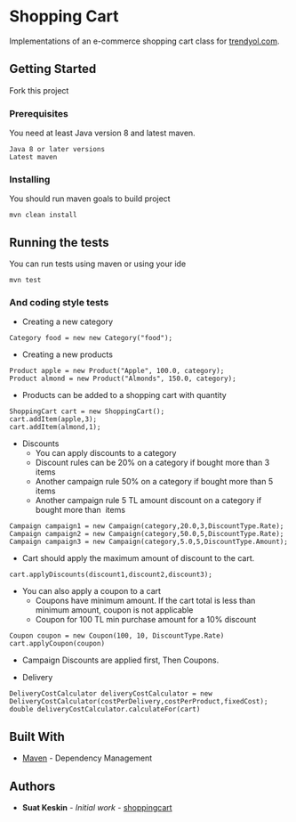 # Shopping Cart

Implementations of an e-commerce shopping cart class for [trendyol.com](https://www.trendyol.com/).

## Getting Started

Fork this project

### Prerequisites

You need at least Java version 8 and latest maven.

```
Java 8 or later versions
Latest maven
```

### Installing

You should run maven goals to build project

```
mvn clean install
```

## Running the tests

You can run tests using maven or using your ide

```
mvn test
```

### And coding style tests

* Creating a new category

```
Category food = new new Category("food");
```

* Creating a new products

```
Product apple = new Product("Apple", 100.0, category);
Product almond = new Product("Almonds", 150.0, category);
```

* Products can be added to a shopping cart with quantity

```
ShoppingCart cart = new ShoppingCart();
cart.addItem(apple,3);
cart.addItem(almond,1);
```

* Discounts
	* You can apply discounts to a category
	* Discount rules can be 20% on a category if bought more than 3 items 
	* Another campaign rule 50% on a category if bought more than 5 items 
	* Another campaign rule 5 TL amount discount on a category if bought more than  items 

```
Campaign campaign1 = new Campaign(category,20.0,3,DiscountType.Rate);
Campaign campaign2 = new Campaign(category,50.0,5,DiscountType.Rate);
Campaign campaign3 = new Campaign(category,5.0,5,DiscountType.Amount);
```

* Cart should apply the maximum amount of discount to the cart.

```
cart.applyDiscounts(discount1,discount2,discount3);
```

* You can also apply a coupon to a cart
	* Coupons have minimum amount. If the cart total is less than minimum amount, coupon is not applicable
	* Coupon for 100 TL min purchase amount for a 10% discount
	
```
Coupon coupon = new Coupon(100, 10, DiscountType.Rate)
cart.applyCoupon(coupon)
```

* Campaign Discounts are applied first, Then Coupons.

* Delivery

```
DeliveryCostCalculator deliveryCostCalculator = new DeliveryCostCalculator(costPerDelivery,costPerProduct,fixedCost);
double deliveryCostCalculator.calculateFor(cart)
```


## Built With

* [Maven](https://maven.apache.org/) - Dependency Management

## Authors

* **Suat Keskin** - *Initial work* - [shoppingcart](https://github.com/suatkeskin/shoppingcart)